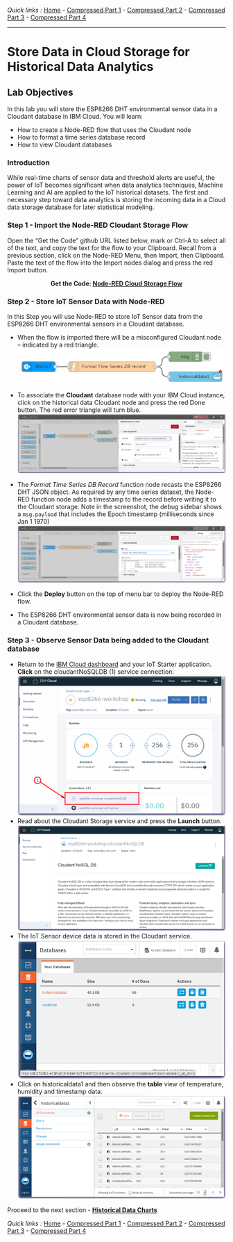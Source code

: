 *Quick links :*
[Home](/README.md) - [Compressed Part 1](/compressed/PART1.md) - [Compressed Part 2](/compressed/PART2.md) - [Compressed Part 3](/compressed/PART3.md) - [Compressed Part 4](/compressed/PART4.md)
***

# Store Data in Cloud Storage for Historical Data Analytics

## Lab Objectives

In this lab you will store the ESP8266 DHT environmental sensor data in a Cloudant database in IBM Cloud.  You will learn:

- How to create a Node-RED flow that uses the Cloudant node
- How to format a time series database record
- How to view Cloudant databases

### Introduction
While real-time charts of sensor data and threshold alerts are useful, the power of IoT becomes significant when data analytics techniques, Machine Learning and AI are applied to the IoT historical datasets.  The first and necessary step toward data analytics is storing the incoming data in a Cloud data storage database for later statistical modeling.

### Step 1 - Import the Node-RED Cloudant Storage Flow
Open the “Get the Code” github URL listed below, mark or Ctrl-A to select all of the text, and copy the text for the flow to your Clipboard. Recall from a previous section, click on the Node-RED Menu, then Import, then Clipboard. Paste the text of the flow into the Import nodes dialog and press the red Import button.

<p align="center">
  <strong>Get the Code: <a href="../part3/flows/NR-Cloudant-DHTSensorData.json">Node-RED Cloud Storage Flow</strong></a>
</p>

### Step 2 - Store IoT Sensor Data with Node-RED
In this Step you will use Node-RED to store IoT Sensor data from the ESP8266 DHT environmental sensors in a Cloudant database.

* When the flow is imported there will be a misconfigured Cloudant node – indicated by a red triangle.
 ![Node-RED Cloudant Flow cropped](/part3/screenshots/Node-RED-Cloudant-flow-cropped.png)
* To associate the **Cloudant** database node with your IBM Cloud instance, click on the historical data Cloudant node and press the red Done button. The red error triangle will turn blue.
 ![Node-RED Cloudant Flow cropped](/part3/screenshots/Node-RED-Cloudant-flow.png)

* The *Format Time Series DB Record* function node recasts the ESP8266 DHT JSON object. As required by any time series dataset, the Node-RED function node adds a timestamp to the record before writing it to the Cloudant storage. Note in the screenshot, the debug sidebar shows a ```msg.payload``` that includes the Epoch timestamp (milliseconds since Jan 1 1970)
 ![Node-RED Cloudant Flow cropped](/part3/screenshots/Node-RED-Cloudant-flow-timeseries.png)
* Click the **Deploy** button on the top of menu bar to deploy the Node-RED flow.
* The ESP8266 DHT environmental sensor data is now being recorded in a Cloudant database.

### Step 3 - Observe Sensor Data being added to the Cloudant database
* Return to the [IBM Cloud dashboard](https://console.bluemix.net/dashboard/apps/) and your IoT Starter application. **Click** on the cloudantNoSQLDB (1) service connection.
 ![Cloudant NoSQL Service Connection](/part3/screenshots/CloudantNoSQLServiceConnection.png)
* Read about the Cloudant Storage service and press the **Launch** button.
 ![Cloudant NoSQL Service Instance](/part3/screenshots/CloudantNoSQLServiceInstance.png)
* The IoT Sensor device data is stored in the Cloudant service.
 ![Cloudant NoSQL Databases](/part3/screenshots/CloudantNoSQLDatabases.png)
* Click on historicaldata1 and then observe the **table** view of temperature, humidity and timestamp data.
 ![Cloudant NoSQL Historian Data](../part3/screenshots/CloudantNoSQLHistorianDB.png)


Proceed to the next section - [**Historical Data Charts**](/compressed/HISTORY.md)

*Quick links :*
[Home](/README.md) - [Compressed Part 1](/compressed/PART1.md) - [Compressed Part 2](/compressed/PART2.md) - [Compressed Part 3](/compressed/PART3.md) - [Compressed Part 4](/compressed/PART4.md)
